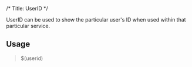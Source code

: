 /*
Title: UserID
*/

UserID can be used to show the particular user's ID when used within that particular service. 

## Usage

> $(userid)